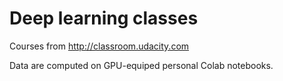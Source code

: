 # Deep learning classes

Courses from http://classroom.udacity.com

Data are computed on GPU-equiped personal Colab notebooks.
